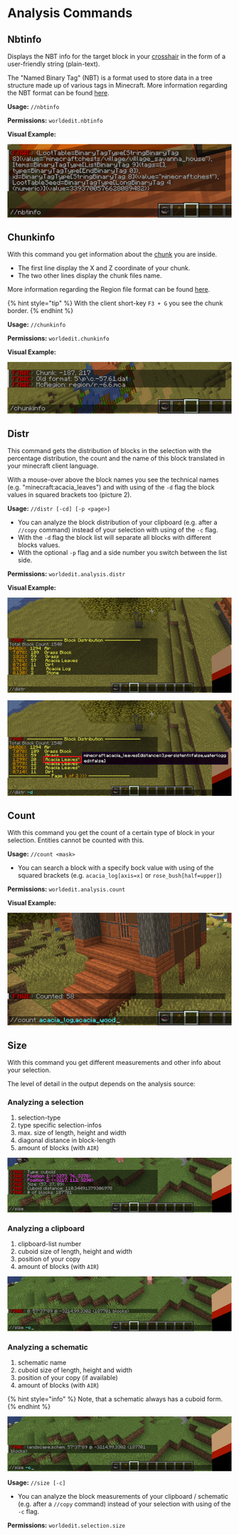 # Analysis Commands

## Nbtinfo

Displays the NBT info for the target block in your [crosshair](https://minecraft.wiki/w/File:HUD_example.png) in the form of a user-friendly string (plain-text).

The "Named Binary Tag" (NBT) is a format used to store data in a tree structure made up of various tags in Minecraft. More information regarding the NBT format can be found [here](https://minecraft.wiki/w/NBT_format).

**Usage:**
`//nbtinfo`

**Permissions:**
`worldedit.nbtinfo`

**Visual Example:**

![Example 1](images/nbtinfo.png)

## Chunkinfo

With this command you get information about the [chunk](https://minecraft.wiki/w/Chunk) you are inside.

- The first line display the X and Z coordinate of your chunk.
- The two other lines display the chunk files name.

More information regarding the Region file format can be found [here](https://minecraft.wiki/w/Region_file_format).

{% hint style="tip" %}
With the client short-key `F3 + G` you see the chunk border.
{% endhint %}

**Usage:**
`//chunkinfo`

**Permissions:**
`worldedit.chunkinfo`

**Visual Example:**

![Example 1](images/chunkinfo.png)

## Distr

This command gets the distribution of blocks in the selection with the percentage distribution, the count and the name 
of this block translated in your minecraft client language.

With a mouse-over above the block names you see the technical names (e.g. "minecraft:acacia_leaves") and with using of the 
`-d` flag the block values in squared brackets too (picture 2).

**Usage:**
`//distr [-cd] [-p <page>]`

- You can analyze the block distribution of your clipboard (e.g. after a `//copy` command) instead of your selection with using of the `-c` flag.
- With the `-d` flag the block list will separate all blocks with different blocks values.
- With the optional `-p` flag and a side number you switch between the list side.

**Permissions:**
`worldedit.analysis.distr`

**Visual Example:**

![Example 1](images/distr.png)

![Example 2](images/distr-d.png)

## Count

With this command you get the count of a certain type of block in your selection. Entities cannot be counted with this.

**Usage:**
`//count <mask>`

- You can search a block with a specify bock value with using of the squared brackets (e.g. `acacia_log[axis=x]` or `rose_bush[half=upper]`)

**Permissions:**
`worldedit.analysis.count`

**Visual Example:**

![Example 1](images/count.png)

## Size

With this command you get different measurements and other info about your selection.

The level of detail in the output depends on the analysis source:

### Analyzing a selection

1.  selection-type
2.  type specific selection-infos
3.  max. size of length, height and width
4.  diagonal distance in block-length
5.  amount of blocks (with `AIR`)

![Example 1](images/size.png)

### Analyzing a clipboard

1.  clipboard-list number
2.  cuboid size of length, height and width
3.  position of your copy
4.  amount of blocks (with `AIR`)

![Example 1](images/size-c_normal.png)

### Analyzing a schematic

1.  schematic name
2.  cuboid size of length, height and width
3.  position of your copy (if available)
4.  amount of blocks (with `AIR`)

{% hint style="info" %}
Note, that a schematic always has a cuboid form.
{% endhint %}

![Example 1](images/size-c_schematic.png)

**Usage:**
`//size [-c]`

- You can analyze the block measurements of your clipboard / schematic (e.g. after a `//copy` command) instead of your selection with using of the `-c` flag.

**Permissions:**
`worldedit.selection.size`